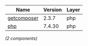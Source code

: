 | Name | Version | Layer |
| --- | --- | --- |
| [getcomposer](https://getcomposer.org/) | 2.3.7 | php |
| [php](https://www.php.net/) | 7.4.30 | php |

*(2 components)*
